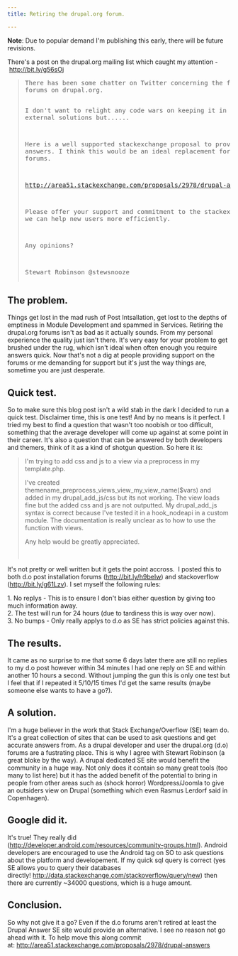 ```yaml
---
title: Retiring the drupal.org forum.

---
```

<p><strong>Note</strong>: Due to popular demand I&#39;m publishing this early, there will be future revisions.</p><p>There&#39;s a post on the drupal.org mailing list which caught my attention -&nbsp;<a href="http://bit.ly/g56sOj" target="_blank">http://bit.ly/g56sOj</a></p><blockquote>
<pre>
There has been some chatter on Twitter concerning the future of the
forums on drupal.org.

I don&#39;t want to relight any code wars on keeping it in house or using
external solutions but......

Here is a well supported stackexchange proposal to provide Drupal
answers. I think this would be an ideal replacement for the Drupal.org
forums.

<a href="http://area51.stackexchange.com/proposals/2978/drupal-answers">http://area51.stackexchange.com/proposals/2978/drupal-answers</a>

Please offer your support and commitment to the stackexchange site so
we can help new users more efficiently.

Any opinions?

Stewart Robinson
@stewsnooze
</pre>
</blockquote><h2>The problem.</h2><p>Things get lost in the mad rush of Post Intsallation, get lost to the depths of emptiness in Module Development and spammed in Services. Retiring the drupal.org forums isn&#39;t as bad as it actually sounds. From my personal experience the quality just isn&#39;t there. It&#39;s very easy for your problem to get brushed under the rug, which isn&#39;t ideal when often enough you require answers quick. Now that&#39;s not a dig at people providing support on the forums or me demanding for support but it&#39;s just the way things are, sometime you are just desperate.</p><h2>Quick test.</h2><p>So to make sure this blog post isn&#39;t a wild stab in the dark I decided to run a quick test. Disclaimer time, this is one test! And by no means is it perfect. I tried my best to find a question that wasn&#39;t too noobish or too difficult, something that the average developer will come up against at some point in their career. It&#39;s also a question that can be answered by both developers and themers, think of it as a kind of shotgun question. So here it is:</p><blockquote><p style="margin-top: 0px; margin-right: 0px; margin-bottom: 1em; margin-left: 0px; padding-top: 0px; padding-right: 0px; padding-bottom: 0px; padding-left: 0px; border-top-width: 0px; border-right-width: 0px; border-bottom-width: 0px; border-left-width: 0px; border-style: initial; border-color: initial; font-size: 14px; vertical-align: baseline; background-image: initial; background-attachment: initial; background-origin: initial; background-clip: initial; background-color: transparent; clear: both; word-wrap: break-word; background-position: initial initial; background-repeat: initial initial; ">I&#39;m trying to add css and js to a view via a preprocess in my template.php.</p><p style="margin-top: 0px; margin-right: 0px; margin-bottom: 1em; margin-left: 0px; padding-top: 0px; padding-right: 0px; padding-bottom: 0px; padding-left: 0px; border-top-width: 0px; border-right-width: 0px; border-bottom-width: 0px; border-left-width: 0px; border-style: initial; border-color: initial; font-size: 14px; vertical-align: baseline; background-image: initial; background-attachment: initial; background-origin: initial; background-clip: initial; background-color: transparent; clear: both; word-wrap: break-word; background-position: initial initial; background-repeat: initial initial; ">I&#39;ve created themename_preprocess_views_view_my_view_name($vars) and added in my drupal_add_js/css but its not working. The view loads fine but the added css and js are not outputted. My drupal_add_js syntax is correct because I&#39;ve tested it in a hook_nodeapi in a custom module. The documentation is really unclear as to how to use the function with views.</p><p style="margin-top: 0px; margin-right: 0px; margin-bottom: 1em; margin-left: 0px; padding-top: 0px; padding-right: 0px; padding-bottom: 0px; padding-left: 0px; border-top-width: 0px; border-right-width: 0px; border-bottom-width: 0px; border-left-width: 0px; border-style: initial; border-color: initial; font-size: 14px; vertical-align: baseline; background-image: initial; background-attachment: initial; background-origin: initial; background-clip: initial; background-color: transparent; clear: both; word-wrap: break-word; background-position: initial initial; background-repeat: initial initial; ">Any help would be greatly appreciated.</p><p style="margin-top: 0px; margin-right: 0px; margin-bottom: 1em; margin-left: 0px; padding-top: 0px; padding-right: 0px; padding-bottom: 0px; padding-left: 0px; border-top-width: 0px; border-right-width: 0px; border-bottom-width: 0px; border-left-width: 0px; border-style: initial; border-color: initial; font-size: 14px; vertical-align: baseline; background-image: initial; background-attachment: initial; background-origin: initial; background-clip: initial; background-color: transparent; clear: both; word-wrap: break-word; background-position: initial initial; background-repeat: initial initial; ">&nbsp;</p></blockquote><p>It&#39;s not pretty or well written but it gets the point accross. &nbsp;I posted this to both d.o post installation forums (<a href="http://bit.ly/h9beIw">http://bit.ly/h9beIw</a>) and stackoverflow (<a href="http://bit.ly/g61Lzv">http://bit.ly/g61Lzv</a>). I set myself the following rules:</p><p>1. No replys - This is to ensure I don&#39;t bias either question by giving too much information away.<br />2. The test will run for 24 hours (due to tardiness this is way over now).<br />3. No bumps - Only really applys to d.o as SE has strict policies against this.</p><h2>The results.</h2><p>It came as no surprise to me that some 6 days later there are still no replies to my d.o post however within 34 minutes I had one reply on SE and within another 10 hours a second. Without jumping the gun this is only one test but I feel that if I repeated it 5/10/15 times I&#39;d get the same results (maybe someone else wants to have a go?).</p><h2>A solution.</h2><p>I&#39;m a huge believer in the work that Stack Exchange/Overflow (SE) team do. It&#39;s a great collection of sites that can be used to ask questions and get accurate answers from. As a drupal developer and user the drupal.org (d.o) forums are a fustrating place. This is why I agree with Stewart Robinson (a great bloke by the way). A drupal dedicated SE site would benefit the community in a huge way. Not only does it contain so many great tools (too many to list here) but it has the added benefit of the potential to bring in people from other areas such as (shock horror) Wordpress/Joomla to give an outsiders view on Drupal (something which even Rasmus Lerdorf said in Copenhagen).</p><h2>Google did it.</h2><p>It&#39;s true! They really did (<a href="http://developer.android.com/resources/community-groups.html">http://developer.android.com/resources/community-groups.html</a>). Android developers are encouraged to use the Android tag on SO to ask questions about the platform and developement. If my quick sql query is correct (yes SE allows you to query their databases directly!&nbsp;<a href="http://data.stackexchange.com/stackoverflow/query/new">http://data.stackexchange.com/stackoverflow/query/new</a>) then there are currently ~34000 questions, which is a huge amount.</p><h2>Conclusion.</h2><p>So why not give it a go? Even if the d.o forums aren&#39;t retired at least the Drupal Answer SE site would provide an alternative. I see no reason not go ahead with it. To help move this along commit at:&nbsp;<a href="http://area51.stackexchange.com/proposals/2978/drupal-answers">http://area51.stackexchange.com/proposals/2978/drupal-answers</a></p>
